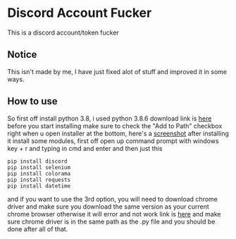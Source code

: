 # Discord Account Fucker
This is a discord account/token fucker

## Notice
This isn't made by me, I have just fixed alot of stuff and improved it in some ways.

## How to use
So first off install python 3.8, i used python 3.8.6 download link is [here](https://www.python.org/downloads/release/python-386/)
before you start installing make sure to check the "Add to Path" checkbox right when u open installer at the bottom, here's a [screenshot](https://iileafy.has-no-bra.in/1NdAxo.png)
after installing it install some modules, first off open up command prompt with windows key + r and typing in cmd and enter and then just this
```
pip install discord
pip install selenium
pip install colorama
pip install requests
pip install datetime
```
and if you want to use the 3rd option, you will need to download chrome driver and make sure you download the same version as your current chrome browser otherwise it will error and not work link is [here](https://chromedriver.chromium.org/downloads) and make sure chrome driver is in the same path as the .py file
and you should be done after all of that.
